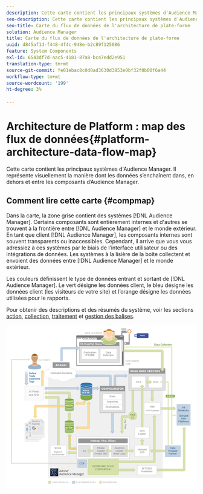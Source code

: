 ```yaml
---
description: Cette carte contient les principaux systèmes d'Audience Manager. Il représente visuellement la manière dont les données s’enchaînent dans, en dehors et entre les composants d’Audience Manager.
seo-description: Cette carte contient les principaux systèmes d'Audience Manager. Il représente visuellement la manière dont les données s’enchaînent dans, en dehors et entre les composants d’Audience Manager.
seo-title: Carte du flux de données de l'architecture de plate-forme
solution: Audience Manager
title: Carte du flux de données de l'architecture de plate-forme
uuid: d845af1d-f448-4f4c-948e-b2c89f125086
feature: System Components
exl-id: 6543df7d-aac5-4181-87a8-bc47edd2e951
translation-type: tm+mt
source-git-commit: fe01ebac8c0d0ad3630d3853e0bf32f0b00f6a44
workflow-type: tm+mt
source-wordcount: '199'
ht-degree: 3%

---
```


# Architecture de Platform : map des flux de données{#platform-architecture-data-flow-map}

Cette carte contient les principaux systèmes d&#39;Audience Manager. Il représente visuellement la manière dont les données s’enchaînent dans, en dehors et entre les composants d’Audience Manager.

## Comment lire cette carte {#compmap}

<!-- 

c_compmap.xml

 -->

Dans la carte, la zone grise contient des systèmes [!DNL Audience Manager]. Certains composants sont entièrement internes et d&#39;autres se trouvent à la frontière entre [!DNL Audience Manager] et le monde extérieur. En tant que client [!DNL Audience Manager], les composants internes sont souvent transparents ou inaccessibles. Cependant, il arrive que vous vous adressiez à ces systèmes par le biais de l’interface utilisateur ou des intégrations de données. Les systèmes à la lisière de la boîte collectent et envoient des données entre [!DNL Audience Manager] et le monde extérieur.

Les couleurs définissent le type de données entrant et sortant de [!DNL Audience Manager]. Le vert désigne les données client, le bleu désigne les données client (les visiteurs de votre site) et l’orange désigne les données utilisées pour le rapports.

Pour obtenir des descriptions et des résumés du système, voir les sections [action](../../reference/system-components/components-data-action.md), [collection](../../reference/system-components/components-data-collection.md), [traitement](../../reference/system-components/components-data-processing.md) et [gestion des balises](../../reference/system-components/components-tag-management.md).

![](assets/flowmap.png)
